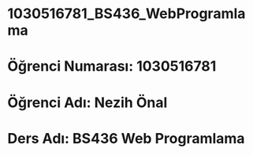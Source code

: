 # 1030516781_BS436_WebProgramlama
# Öğrenci Numarası: 1030516781
# Öğrenci Adı: Nezih Önal
# Ders Adı: BS436 Web Programlama
